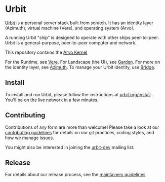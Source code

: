 # Urbit

[Urbit](https://urbit.org) is a personal server stack built from scratch. It
has an identity layer (Azimuth), virtual machine (Vere), and operating system
(Arvo).

A running Urbit "ship" is designed to operate with other ships peer-to-peer.
Urbit is a general-purpose, peer-to-peer computer and network.

This repository contains the [Arvo Kernel][arvo]

For the Runtime, see [Vere][vere].
For Landscape (the UI), see [Garden][gard].
For more on the identity layer, see [Azimuth][azim].
To manage your Urbit identity, use [Bridge][brid].

## Install

To install and run Urbit, please follow the instructions at
[urbit.org/install][start]. You'll be on the live network in a
few minutes.

[start]: https://urbit.org/install/

## Contributing

Contributions of any form are more than welcome!  Please take a look at our
[contributing guidelines][cont] for details on our git practices, coding
styles, and how we manage issues.

You might also be interested in joining the [urbit-dev][list] mailing list.

## Release

For details about our release process, see the [maintainers guidelines][main]

[arvo]: https://github.com/urbit/urbit/tree/master/pkg/arvo
[azim]: https://github.com/urbit/azimuth
[brid]: https://github.com/urbit/bridge
[herb]: https://github.com/urbit/urbit/tree/master/pkg/herb
[vere]: https://github.com/urbit/urbit/tree/master/pkg/urbit
[list]: https://groups.google.com/a/urbit.org/forum/#!forum/dev
[cont]: https://github.com/urbit/urbit/blob/master/CONTRIBUTING.md
[main]: https://github.com/urbit/urbit/blob/master/MAINTAINERS.md
[gard]: https://github.com/urbit/garden